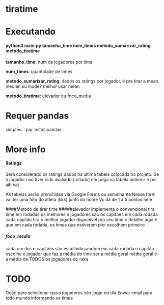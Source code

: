 # tiratime

# Executando
#### python3 main.py tamanho_time num_times metodo_sumarizar_rating metodo_tiratime
**tamanho_time**: num de jogadores por time

**num_times**: quantidade de times

**metodo_sumarizar_rating**: dados os ratings por jogador, é pra tirar a mean, median ou mode? melhor usar mean

**metodo_tiratime**: elevador ou foco_media

# Requer pandas
simples... pip install pandas

# More info
#### Ratings
Será considerado os ratings dados na ultima tabela colocada no projeto.
Se o jogador não tiver sido avaliado (ratiado) ele pega na tabela anterior e por aih vai

As tabelas serão prenchidas via Google Forms ou semelhante
Nesse form vai ter uma foto do atleta (kkk) junto do nome
Vc dá de 1 a 5 pontos nele

####Metodo de tirar time
#####elevador
implementa o convencional tira time em rodadas os melhores n jogadores são os capitães em cada rodada cada capitão tira o melhor jogador disponível pro seu time o detalhe aqui é que em cada rodada, os times que estiverem pior escolhem primeiro

##### foco_media
cada um dos n capitães são escolhido random em cada rodada o capitão escolhe o jogador que faz a média do time ser a média geral média geral é a média de TODOS os jogadores do raxa

# TODO
Oção para selecionar quais jogadores irão jogar no dia
Enviar email para todo mundo informando os times